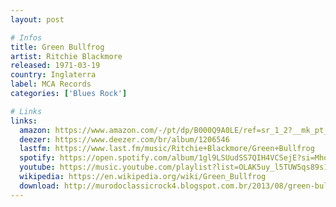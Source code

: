 ```yaml
---
layout: post

# Infos
title: Green Bullfrog
artist: Ritchie Blackmore
released: 1971-03-19
country: Inglaterra
label: MCA Records
categories: ['Blues Rock']

# Links
links:
  amazon: https://www.amazon.com/-/pt/dp/B000Q9A0LE/ref=sr_1_2?__mk_pt_BR=%C3%85M%C3%85%C5%BD%C3%95%C3%91&dchild=1&keywords=green+bullfrog&qid=1615614269&s=music&sr=1-2
  deezer: https://www.deezer.com/br/album/1206546
  lastfm: https://www.last.fm/music/Ritchie+Blackmore/Green+Bullfrog
  spotify: https://open.spotify.com/album/1gl9LSUudSS7QIH4VCSejE?si=Mhq3P3KAQgCKb7V1LdCneQ
  youtube: https://music.youtube.com/playlist?list=OLAK5uy_l5TUW5qs89s1_O5YfT9xhgQMsWWtDutOY
  wikipedia: https://en.wikipedia.org/wiki/Green_Bullfrog
  download: http://murodoclassicrock4.blogspot.com.br/2013/08/green-bullfrog-1970.html
---
```

